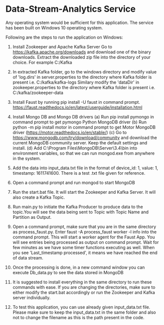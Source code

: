# Data-Stream-Analytics Service

Any operating system would be sufficient for this application. The service has been built on Windows 10 operating system.

Following are the steps to run the application on Windows:

1. Install Zookeeper and Apache Kafka Server
Go to https://kafka.apache.org/downloads and download one of the binary downloads. Extract the downloaded zip file into the directory of your choice.
For example C:/Kafka

2. In extracted Kafka folder, go to the windows directory and modify value of 'log.dirs' in server.properties to the directory where Kafka folder is present i.e. C:/kafka/kafka-logs
Similary modify the 'dataDir' in zookeeper.properties to the directory where Kafka folder is present i.e. C:/kafka/zookeeper-data

3. Install Faust by running pip install -U faust in command prompt.
https://faust.readthedocs.io/en/latest/userguide/installation.html

4. Install Mongo DB and Mongo DB drivers
   (a) Run pip install pymongo in command prompt to get pymongo Python MongoDB driver
   (b) Run python -m pip install motor in command prompt to get Motor MongoDB driver (https://motor.readthedocs.io/en/stable/)
   (c) Go to https://www.mongodb.com/try/download/community and download the current MongoDB community server. Keep the default settings and install.
   (d) Add C:\Program Files\MongoDB\Server\3.4\bin into environment variables, so that we can run mongod.exe from anywhere in the system.

5. Add the data into input_data.txt file in the format of device_id: 1, value: 1, timestamp: 1611741600. There is a test .txt file given for reference.

6. Open a command prompt and run mongod to start MongoDB

7. Run the start.bat file. It will start the Zookeeper and Kafka Server. It will also create a Kafka Topic.

8. Run main.py to initiate the Kafka Producer to produce data to the topic.You will see the data being sent to Topic with Topic Name and Partition as Output.

8. Open a command prompt, make sure that you are in the same directory as process_faust.py. Enter faust -A process_faust worker -l info into the command prompt. This will start a worker agent for the Faust App.
You will see entries being processed as output on command prompt. Wait for few minutes as we have some timer functions executing as well. When you see 'Last_timestamp processed', it means we have reached the end of data stream.

9. Once the processing is done, in a new command window you can execute Db_data.py to see the data stored in MongoDB

10. It is suggested to install everything in the same directory to run these commands with ease. If you are changing the directories, make sure to either modify the start.bat accordingly or run the Zookeeper and Kafka server individually.

11. To test this application, you can use already given input_data.txt file. Please make sure to keep the input_data.txt in the same folder and also not to change the filename as this is the path present in the code.
